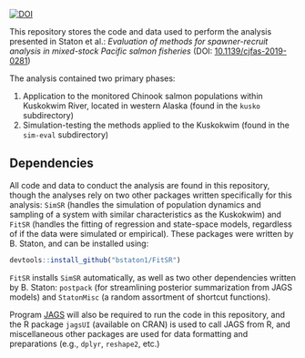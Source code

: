 
[![DOI](https://zenodo.org/badge/DOI/10.5281/zenodo.3375006.svg)](https://doi.org/10.5281/zenodo.3375006)


This repository stores the code and data used to perform the analysis presented in Staton et al.: _Evaluation of methods for spawner-recruit analysis in mixed-stock Pacific salmon fisheries_ (DOI: [10.1139/cjfas-2019-0281](<https://doi.org/10.1139/cjfas-2019-0281>))

The analysis contained two primary phases: 

1. Application to the monitored Chinook salmon populations within Kuskokwim River, located in western Alaska (found in the `kusko` subdirectory)
2. Simulation-testing the methods applied to the Kuskokwim (found in the `sim-eval` subdirectory)

## Dependencies

All code and data to conduct the analysis are found in this repository, though the analyses rely on two other packages written specifically for this analysis: `SimSR` (handles the simulation of population dynamics and sampling of a system with similar characteristics as the Kuskokwim) and `FitSR` (handles the fitting of regression and state-space models, regardless of if the data were simulated or empirical). These packages were written by B. Staton, and can be installed using:

```R
devtools::install_github("bstaton1/FitSR")
```

`FitSR` installs `SimSR` automatically, as well as two other dependencies written by B. Staton: `postpack` (for streamlining posterior summarization from JAGS models) and `StatonMisc` (a random assortment of shortcut functions).

Program [JAGS](<http://mcmc-jags.sourceforge.net/>) will also be required to run the code in this repository, and the R package `jagsUI` (available on CRAN) is used to call JAGS from R, and miscellaneous other packages are used for data formatting and preparations (e.g., `dplyr`, `reshape2`, etc.)

